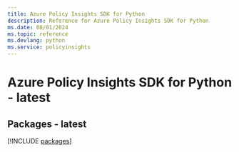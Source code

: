 ```yaml
---
title: Azure Policy Insights SDK for Python
description: Reference for Azure Policy Insights SDK for Python
ms.date: 08/01/2024
ms.topic: reference
ms.devlang: python
ms.service: policyinsights
---
```

# Azure Policy Insights SDK for Python - latest
## Packages - latest
[!INCLUDE [packages](policy-insights-index.md)]